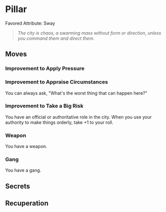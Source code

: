 # Pillar
Favored Attribute: Sway

> *The city is chaos, a swarming mass without form or direction, unless you command them and direct them.*

## Moves
### Improvement to Apply Pressure

### Improvement to Appraise Circumstances
You can always ask, "What's the worst thing that can happen here?"

### Improvement to Take a Big Risk
You have an official or authoritative role in the city. When you use your authority to make things orderly, take +1 to your roll.

### Weapon
You have a weapon. 

### Gang
You have a gang.
## Secrets
## Recuperation